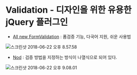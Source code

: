 # Validation - 디자인을 위한 유용한 jQuery 플러그인

- [All new FormValidation](https://formvalidation.io/) : 폼검증 기능, 다국어 지원, 쉬운 사용법

![스크린샷 2018-06-22 오후 8.57.58](https://lh3.googleusercontent.com/-nM-yflQMTts/WyzkX0t-anI/AAAAAAAAUOQ/ufeRgN4Y-_4rst_9rkfWEGYu628OYhB7QCHMYCw/I/%255BUNSET%255D)

- [Nod](http://casperin.github.io/nod/) : 검증 방법을 지정하는 방식이 나열식으로 되어 있다. 

![스크린샷 2018-06-22 오후 9.08.01](https://lh3.googleusercontent.com/--xnp4BK2q7c/WyzmydbtTbI/AAAAAAAAUOc/iNM2n2o5ecYS0AVP_xeN0KFwOE1bj9IcQCHMYCw/I/%255BUNSET%255D)


